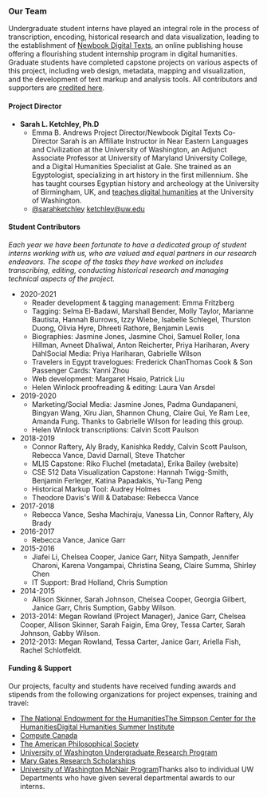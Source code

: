### Our Team

Undergraduate student interns have played an integral role in the process of transcription, encoding, historical research and data visualization, leading to the establishment of [Newbook Digital Texts](http://www.newbookdigitaltexts.org/), an online publishing house offering a flourishing student internship program in digital humanities. Graduate students have completed capstone projects on various aspects of this project, including web design, metadata, mapping and visualization, and the development of text markup and analysis tools. All contributors and supporters are [credited here](http://www.emmabandrews.org/project/about).



#### Project Director

- __Sarah L. Ketchley, Ph.D__ 
  - Emma B. Andrews Project Director/Newbook Digital Texts Co-Director Sarah is an Affiliate Instructor in Near Eastern Languages and Civilization at the University of Washington, an Adjunct Associate Professor at University of Maryland University College, and a Digital Humanities Specialist at Gale. She trained as an Egyptologist, specializing in art history in the first millennium. She has taught courses Egyptian history and archeology at the University of Birmingham, UK, and [teaches digital humanities](http://www.newbookdigitaltexts.org/education/) at the University of Washington.
  - [@sarahketchley](https://twitter.com/SarahKetchley) ketchley@uw.edu 

#### Student Contributors

*Each year we have been fortunate to have a dedicated group of student interns working with us, who are valued and equal partners in our research endeavors. The scope of the tasks they have worked on includes transcribing, editing, conducting historical research and managing technical aspects of the project.*

- 2020-2021
  - Reader development & tagging management: Emma Fritzberg 
  - Tagging: Selma El-Badawi, Marshall Bender, Molly Taylor, Marianne Bautista, Hannah Burrows, Izzy Wiebe, Isabelle Schlegel, Thurston Duong, Olivia Hyre, Dhreeti Rathore, Benjamin Lewis
  - Biographies: Jasmine Jones, Jasmine Choi, Samuel Roller, Iona Hillman, Avneet Dhaliwal, Anton Reicherter, Priya Hariharan, Avery DahlSocial Media: Priya Hariharan, Gabrielle Wilson
  - Travelers in Egypt travelogues: Frederick ChanThomas Cook & Son Passenger Cards: Yanni Zhou
  - Web development: Margaret Hsaio, Patrick Liu
  - Helen Winlock proofreading & editing: Laura Van Arsdel
- 2019-2020
  - Marketing/Social Media: Jasmine Jones, Padma Gundapaneni, Bingyan Wang, Xiru Jian, Shannon Chung, Claire Gui, Ye Ram Lee, Amanda Fung. Thanks to Gabrielle Wilson for leading this group.
  - Helen Winlock transcriptions: Calvin Scott Paulson
- 2018-2019
  - Connor Raftery, Aly Brady, Kanishka Reddy, Calvin Scott Paulson, Rebecca Vance, David Darnall, Steve Thatcher
  - MLIS Capstone: Riko Fluchel (metadata), Erika Bailey (website)
  - CSE 512 Data Visualization Capstone: Hannah Twigg-Smith, Benjamin Ferleger, Katina Papadakis, Yu-Tang Peng
  - Historical Markup Tool: Audrey Holmes
  - Theodore Davis's Will & Database: Rebecca Vance
- 2017-2018
  - Rebecca Vance, Sesha Machiraju, Vanessa Lin, Connor Raftery, Aly Brady
- 2016-2017
  - Rebecca Vance, Janice Garr
- 2015-2016
  - Jiafei Li, Chelsea Cooper, Janice Garr, Nitya Sampath, Jennifer Charoni, Karena Vongampai, Christina Seang, Claire Summa, Shirley Chen 
  - IT Support: Brad Holland, Chris Sumption
- 2014-2015
  - Allison Skinner, Sarah Johnson, Chelsea Cooper, Georgia Gilbert, Janice Garr, Chris Sumption, Gabby Wilson.
- 2013-2014: Megan Rowland (Project Manager), Janice Garr, Chelsea Cooper, Allison Skinner, Sarah Faigin, Ema Grey, Tessa Carter, Sarah Johnson, Gabby Wilson.
- 2012-2013: Megan Rowland, Tessa Carter, Janice Garr, Ariella Fish, Rachel Schlotfeldt.

#### Funding & Support

Our projects, faculty and students have received funding awards and stipends from the following organizations for project expenses, training and travel:

- [The National Endowment for the Humanities](https://www.neh.gov/)[The Simpson Center for the Humanities](https://simpsoncenter.org/)[Digital Humanities Summer Institute](http://dhsi.org/)
- [Compute Canada](https://www.computecanada.ca/)
- [The American Philosophical Society](https://www.amphilsoc.org/)
- [University of Washington Undergraduate Research Program](http://www.washington.edu/undergradresearch/students/funding/)
- [Mary Gates Research Scholarships](http://expd.uw.edu/mge/apply/research/)
- [University of Washington McNair Program](http://depts.washington.edu/uwmcnair/)Thanks also to individual UW Departments who have given several departmental awards to our interns.